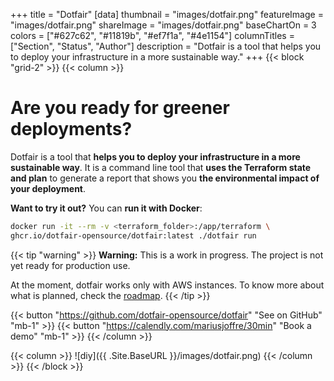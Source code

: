 +++
title = "Dotfair"
[data]
thumbnail = "images/dotfair.png"
featureImage = "images/dotfair.png"
shareImage = "images/dotfair.png"
baseChartOn = 3
colors = ["#627c62", "#11819b", "#ef7f1a", "#4e1154"]
columnTitles = ["Section", "Status", "Author"]
description = "Dotfair is a tool that helps you to deploy your infrastructure in a more sustainable way."
+++
{{< block "grid-2" >}}
{{< column >}}

# Are you ready for **greener deployments**?

Dotfair is a tool that **helps you to deploy your infrastructure in a more sustainable way**. It is a command line tool that **uses the Terraform state and plan** to generate a report that shows you **the environmental impact of your deployment**.

**Want to try it out?** You can **run it with Docker**:
  
```bash
docker run -it --rm -v <terraform_folder>:/app/terraform \
ghcr.io/dotfair-opensource/dotfair:latest ./dotfair run
```


{{< tip "warning" >}}
**Warning:** This is a work in progress. The project is not yet ready for production use.

At the moment, dotfair works only with AWS instances. To know more about what is planned, check the [roadmap](/roadmap/).
{{< /tip >}}

{{< button "https://github.com/dotfair-opensource/dotfair" "See on GitHub" "mb-1" >}}
{{< button "https://calendly.com/mariusjoffre/30min" "Book a demo"  "mb-1" >}}
{{< /column >}}

{{< column >}}
![diy]({{ .Site.BaseURL }}/images/dotfair.png)
{{< /column >}}
{{< /block >}}